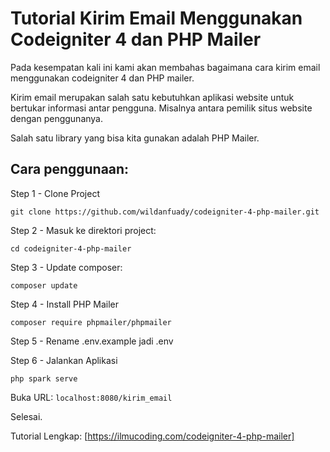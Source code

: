 # Tutorial Kirim Email Menggunakan Codeigniter 4 dan PHP Mailer

Pada kesempatan kali ini kami akan membahas bagaimana cara kirim email menggunakan codeigniter 4 dan PHP mailer.

Kirim email merupakan salah satu kebutuhkan aplikasi website untuk bertukar informasi antar pengguna. Misalnya antara pemilik situs website dengan penggunanya.

Salah satu library yang bisa kita gunakan adalah PHP Mailer.

## Cara penggunaan:

Step 1 - Clone Project

```git clone https://github.com/wildanfuady/codeigniter-4-php-mailer.git```

Step 2 - Masuk ke direktori project:

```cd codeigniter-4-php-mailer```

Step 3 - Update composer:

```composer update```

Step 4 - Install PHP Mailer

```composer require phpmailer/phpmailer```

Step 5 - Rename .env.example jadi .env

Step 6 - Jalankan Aplikasi

```php spark serve```

Buka URL: ```localhost:8080/kirim_email```

Selesai.

Tutorial Lengkap: [https://ilmucoding.com/codeigniter-4-php-mailer]
